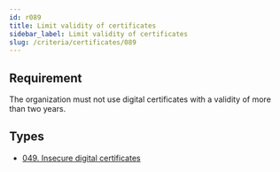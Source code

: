 ```yaml
---
id: r089
title: Limit validity of certificates
sidebar_label: Limit validity of certificates
slug: /criteria/certificates/089
---
```


## Requirement

The organization must not use digital certificates
with a validity of more than two years.

## Types

- [049. Insecure digital certificates](/types/049)
